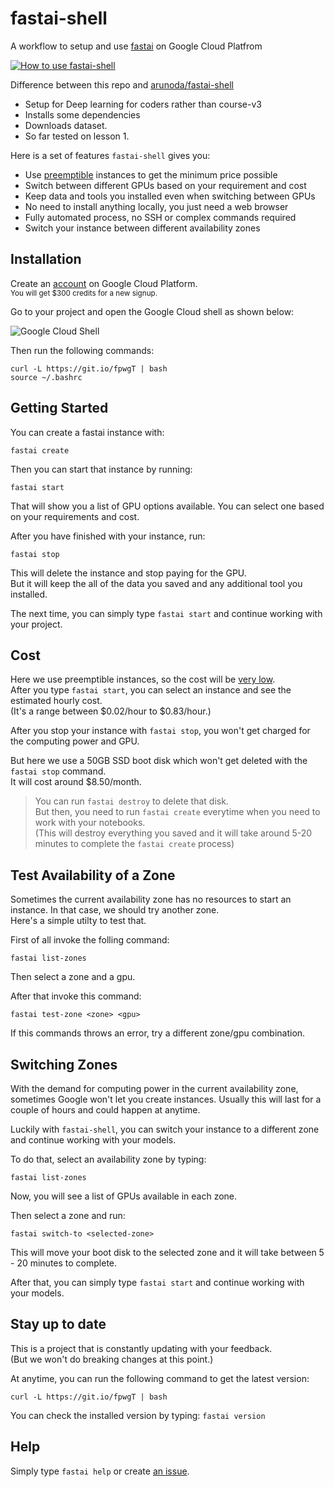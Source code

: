 # fastai-shell

A workflow to setup and use [fastai](https://github.com/fastai/fastai) on Google Cloud Platfrom

[![How to use fastai-shell](https://user-images.githubusercontent.com/50838/48072112-d3240d00-e201-11e8-860d-22bc5a9697ee.png)](https://www.youtube.com/watch?v=ui_y60ZtE5c)

Difference between this repo and [arunoda/fastai-shell](https://github.com/arunoda/fastai-shell)
* Setup for Deep learning for coders rather than course-v3
* Installs some dependencies
* Downloads dataset.
* So far tested on lesson 1.



Here is a set of features `fastai-shell` gives you:

* Use [preemptible](https://cloud.google.com/compute/pricing#gpus) instances to get the minimum price possible
* Switch between different GPUs based on your requirement and cost
* Keep data and tools you installed even when switching between GPUs
* No need to install anything locally, you just need a web browser
* Fully automated process, no SSH or complex commands required
* Switch your instance between different availability zones

## Installation

Create an [account](https://cloud.google.com) on Google Cloud Platform.<br/>
<sup>You will get $300 credits for a new signup.</sup>

Go to your project and open the Google Cloud shell as shown below:

![Google Cloud Shell](https://user-images.githubusercontent.com/50838/47280304-53882280-d5f3-11e8-92d0-c0625b728967.png)

Then run the following commands:

```
curl -L https://git.io/fpwgT | bash
source ~/.bashrc
```

## Getting Started

You can create a fastai instance with:

```
fastai create
```

Then you can start that instance by running:

```
fastai start
```

That will show you a list of GPU options available. You can select one based on your requirements and cost.

After you have finished with your instance, run:

```
fastai stop
```

This will delete the instance and stop paying for the GPU.<br/>
But it will keep the all of the data you saved and any additional tool you installed.

The next time, you can simply type `fastai start` and continue working with your project.

## Cost

Here we use preemptible instances, so the cost will be [very low](https://cloud.google.com/compute/pricing#gpus).<br/>
After you type `fastai start`, you can select an instance and see the estimated hourly cost.<br/>
(It's a range between $0.02/hour to $0.83/hour.)

After you stop your instance with `fastai stop`, you won't get charged for the computing power and GPU.

But here we use a 50GB SSD boot disk which won't get deleted with the `fastai stop` command.<br/>
It will cost around $8.50/month.

> You can run `fastai destroy` to delete that disk.<br/>
> But then, you need to run `fastai create` everytime when you need to work with your notebooks. <br/>
> (This will destroy everything you saved and it will take around 5-20 minutes to complete the `fastai create` process)

## Test Availability of a Zone

Sometimes the current availability zone has no resources to start an instance. In that case, we should try another zone.<br/>
Here's a simple utilty to test that.

First of all invoke the folling command:

```
fastai list-zones
```

Then select a zone and a gpu.

After that invoke this command:

```
fastai test-zone <zone> <gpu>
```

If this commands throws an error, try a different zone/gpu combination.

## Switching Zones

With the demand for computing power in the current availability zone, sometimes Google won't let you create instances. Usually this will last for a couple of hours and could happen at anytime.

Luckily with `fastai-shell`, you can switch your instance to a different zone and continue working with your models.

To do that, select an availability zone by typing:

```
fastai list-zones
```

Now, you will see a list of GPUs available in each zone.

Then select a zone and run:

```
fastai switch-to <selected-zone>
```

This will move your boot disk to the selected zone and it will take between 5 - 20 minutes to complete.

After that, you can simply type `fastai start` and continue working with your models.

## Stay up to date

This is a project that is constantly updating with your feedback.<br/>
(But we won't do breaking changes at this point.)

At anytime, you can run the following command to get the latest version:

```
curl -L https://git.io/fpwgT | bash
```

You can check the installed version by typing: `fastai version`

## Help

Simply type `fastai help` or create [an issue](https://github.com/toalmj/fastai-shell).

